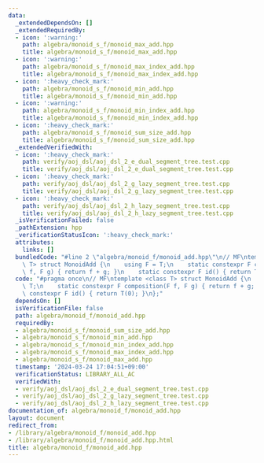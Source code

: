 ```yaml
---
data:
  _extendedDependsOn: []
  _extendedRequiredBy:
  - icon: ':warning:'
    path: algebra/monoid_s_f/monoid_max_add.hpp
    title: algebra/monoid_s_f/monoid_max_add.hpp
  - icon: ':warning:'
    path: algebra/monoid_s_f/monoid_max_index_add.hpp
    title: algebra/monoid_s_f/monoid_max_index_add.hpp
  - icon: ':heavy_check_mark:'
    path: algebra/monoid_s_f/monoid_min_add.hpp
    title: algebra/monoid_s_f/monoid_min_add.hpp
  - icon: ':warning:'
    path: algebra/monoid_s_f/monoid_min_index_add.hpp
    title: algebra/monoid_s_f/monoid_min_index_add.hpp
  - icon: ':heavy_check_mark:'
    path: algebra/monoid_s_f/monoid_sum_size_add.hpp
    title: algebra/monoid_s_f/monoid_sum_size_add.hpp
  _extendedVerifiedWith:
  - icon: ':heavy_check_mark:'
    path: verify/aoj_dsl/aoj_dsl_2_e_dual_segment_tree.test.cpp
    title: verify/aoj_dsl/aoj_dsl_2_e_dual_segment_tree.test.cpp
  - icon: ':heavy_check_mark:'
    path: verify/aoj_dsl/aoj_dsl_2_g_lazy_segment_tree.test.cpp
    title: verify/aoj_dsl/aoj_dsl_2_g_lazy_segment_tree.test.cpp
  - icon: ':heavy_check_mark:'
    path: verify/aoj_dsl/aoj_dsl_2_h_lazy_segment_tree.test.cpp
    title: verify/aoj_dsl/aoj_dsl_2_h_lazy_segment_tree.test.cpp
  _isVerificationFailed: false
  _pathExtension: hpp
  _verificationStatusIcon: ':heavy_check_mark:'
  attributes:
    links: []
  bundledCode: "#line 2 \"algebra/monoid_f/monoid_add.hpp\"\n// MF\ntemplate <class\
    \ T> struct MonoidAdd {\n    using F = T;\n    static constexpr F composition(F\
    \ f, F g) { return f + g; }\n    static constexpr F id() { return T(0); }\n};\n"
  code: "#pragma once\n// MF\ntemplate <class T> struct MonoidAdd {\n    using F =\
    \ T;\n    static constexpr F composition(F f, F g) { return f + g; }\n    static\
    \ constexpr F id() { return T(0); }\n};"
  dependsOn: []
  isVerificationFile: false
  path: algebra/monoid_f/monoid_add.hpp
  requiredBy:
  - algebra/monoid_s_f/monoid_sum_size_add.hpp
  - algebra/monoid_s_f/monoid_min_add.hpp
  - algebra/monoid_s_f/monoid_min_index_add.hpp
  - algebra/monoid_s_f/monoid_max_index_add.hpp
  - algebra/monoid_s_f/monoid_max_add.hpp
  timestamp: '2024-03-24 17:04:51+09:00'
  verificationStatus: LIBRARY_ALL_AC
  verifiedWith:
  - verify/aoj_dsl/aoj_dsl_2_e_dual_segment_tree.test.cpp
  - verify/aoj_dsl/aoj_dsl_2_g_lazy_segment_tree.test.cpp
  - verify/aoj_dsl/aoj_dsl_2_h_lazy_segment_tree.test.cpp
documentation_of: algebra/monoid_f/monoid_add.hpp
layout: document
redirect_from:
- /library/algebra/monoid_f/monoid_add.hpp
- /library/algebra/monoid_f/monoid_add.hpp.html
title: algebra/monoid_f/monoid_add.hpp
---
```

